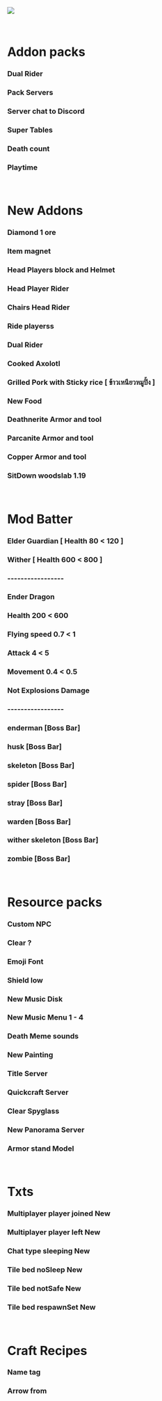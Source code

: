 
 ![](https://media.discordapp.net/attachments/1084301111177007155/1154383489836253246/All_sleepLite_JR.2png.png?width=1440&height=602)

<br>

# Addon packs
### Dual Rider
### Pack Servers
### Server chat to Discord
### Super Tables
### Death count
### Playtime

<br>

# New Addons
### Diamond 1 ore
### Item magnet
### Head Players block and Helmet
### Head Player Rider
### Chairs Head Rider 
### Ride playerss
### Dual Rider
### Cooked Axolotl
### Grilled Pork with Sticky rice [ ข้าวเหนียวหมูปิ้ง ]
### New Food
### Deathnerite Armor and tool
### Parcanite Armor and tool
### Copper Armor and tool
### SitDown woodslab 1.19


<br>

# Mod Batter
### Elder Guardian 	[ Health 80 < 120 ]
### Wither 		[ Health 600 < 800 ]
### -----------------
### Ender Dragon  	
### Health 200 < 600 
### Flying speed 0.7 < 1
### Attack 4 < 5
### Movement 0.4 < 0.5
### Not Explosions Damage
### -----------------
### enderman 	[Boss Bar]
### husk 	[Boss Bar]
### skeleton 	[Boss Bar]
### spider 	[Boss Bar]
### stray 	[Boss Bar]
### warden 	[Boss Bar]
### wither skeleton [Boss Bar]
### zombie 	[Boss Bar]

<br>

# Resource packs
### Custom NPC
### Clear ? 
### Emoji Font
### Shield low
### New Music Disk
### New Music Menu 1 - 4
### Death Meme sounds
### New Painting
### Title Server
### Quickcraft Server
### Clear Spyglass
### New Panorama Server
### Armor stand Model

<br>

# Txts
### Multiplayer player joined New
### Multiplayer player left New
### Chat type sleeping New
### Tile bed noSleep New
### Tile bed notSafe New
### Tile bed respawnSet New

<br>

# Craft Recipes
### Name tag
### Arrow from
